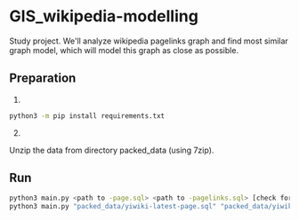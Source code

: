 # GIS_wikipedia-modelling
Study project. We'll analyze wikipedia pagelinks graph and find most similar graph model, which will model this graph as close as possible.

## Preparation
1.
```bash
python3 -m pip install requirements.txt
```

2.
Unzip the data from directory packed_data (using 7zip).

## Run
```bash
python3 main.py <path to -page.sql> <path to -pagelinks.sql> [check for avg shortest path]
python3 main.py "packed_data/yiwiki-latest-page.sql" "packed_data/yiwiki-latest-pagelinks.sql"
```
